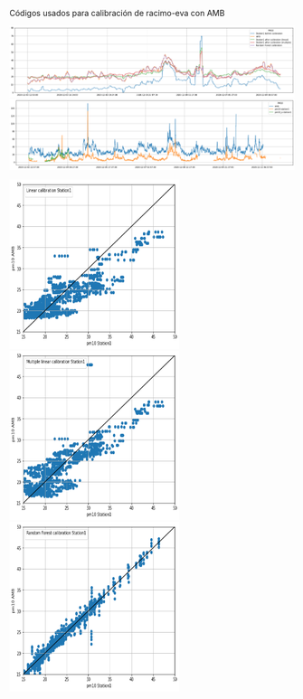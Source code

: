 Códigos usados para calibración de racimo-eva con AMB

![station1](pm10_calibrations_Station1.png)
![station1](pm10_several_Station1.png)

<img src="pm10_linear_Station1.png" width="300" height="300"> <img src="pm10_multiple_Station1.png" width="300" height="300"> <img src="pm10_rf_Station1.png" width="300" height="300">
